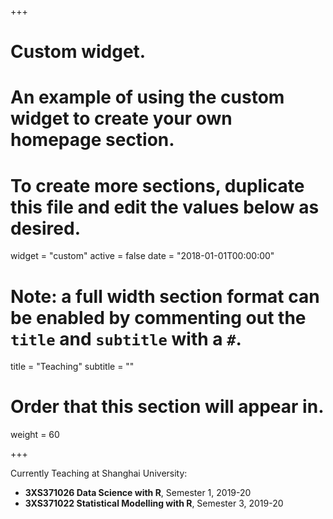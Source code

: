 +++
# Custom widget.
# An example of using the custom widget to create your own homepage section.
# To create more sections, duplicate this file and edit the values below as desired.
widget = "custom"
active = false
date = "2018-01-01T00:00:00"

# Note: a full width section format can be enabled by commenting out the `title` and `subtitle` with a `#`.
title = "Teaching"
subtitle = ""

# Order that this section will appear in.
weight = 60

+++

Currently Teaching at Shanghai University:

* **3XS371026 Data Science with R**, Semester 1, 2019-20
* **3XS371022 Statistical Modelling with R**, Semester 3, 2019-20
